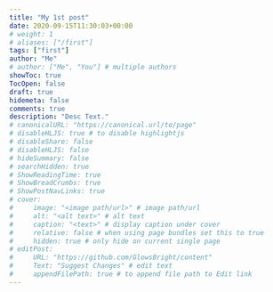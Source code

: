 ```yaml
---
title: "My 1st post"
date: 2020-09-15T11:30:03+00:00
# weight: 1
# aliases: ["/first"]
tags: ["first"]
author: "Me"
# author: ["Me", "You"] # multiple authors
showToc: true
TocOpen: false
draft: true
hidemeta: false
comments: true
description: "Desc Text."
# canonicalURL: "https://canonical.url/to/page"
# disableHLJS: true # to disable highlightjs
# disableShare: false
# disableHLJS: false
# hideSummary: false
# searchHidden: true
# ShowReadingTime: true
# ShowBreadCrumbs: true
# ShowPostNavLinks: true
# cover:
#     image: "<image path/url>" # image path/url
#     alt: "<alt text>" # alt text
#     caption: "<text>" # display caption under cover
#     relative: false # when using page bundles set this to true
#     hidden: true # only hide on current single page
# editPost:
#     URL: "https://github.com/GlowsBright/content"
#     Text: "Suggest Changes" # edit text
#     appendFilePath: true # to append file path to Edit link
---
```


